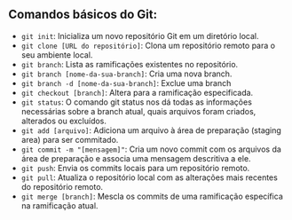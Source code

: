     
## Comandos básicos do Git:

- `git init`: Inicializa um novo repositório Git em um diretório local.
- `git clone [URL do repositório]`: Clona um repositório remoto para o seu ambiente local.
- `git branch`: Lista as ramificações existentes no repositório.
- `git branch [nome-da-sua-branch]`: Cria uma nova branch.
- `git branch -d [nome-da-sua-branch]`: Exclue uma branch
- `git checkout [branch]`: Altera para a ramificação especificada.
- `git status`: O comando git status nos dá todas as informações necessárias sobre a branch atual, quais arquivos foram criados, alterados ou excluídos.
- `git add [arquivo]`: Adiciona um arquivo à área de preparação (staging area) para ser commitado.
- `git commit -m "[mensagem]"`: Cria um novo commit com os arquivos da área de preparação e associa uma mensagem descritiva a ele.
- `git push`: Envia os commits locais para um repositório remoto.
- `git pull`: Atualiza o repositório local com as alterações mais recentes do repositório remoto.
- `git merge [branch]`: Mescla os commits de uma ramificação específica na ramificação atual.

